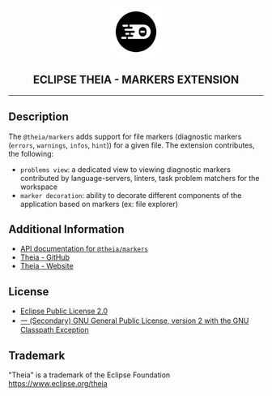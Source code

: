 <div align='center'>

<br />

<img src='https://raw.githubusercontent.com/eclipse-theia/theia/master/logo/theia.svg?sanitize=true' alt='theia-ext-logo' width='100px' />

<h2>ECLIPSE THEIA - MARKERS EXTENSION</h2>

<hr />

</div>

## Description

The `@theia/markers` adds support for file markers (diagnostic markers (`errors`, `warnings`, `infos`, `hint`)) for a given file.
The extension contributes, the following:
- `problems view`: a dedicated view to viewing diagnostic markers contributed by language-servers, linters, task problem matchers for the workspace
- `marker decoration`: ability to decorate different components of the application based on markers (ex: file explorer)

## Additional Information

- [API documentation for `@theia/markers`](https://eclipse-theia.github.io/theia/docs/next/modules/markers.html)
- [Theia - GitHub](https://github.com/eclipse-theia/theia)
- [Theia - Website](https://theia-ide.org/)

## License

- [Eclipse Public License 2.0](http://www.eclipse.org/legal/epl-2.0/)
- [一 (Secondary) GNU General Public License, version 2 with the GNU Classpath Exception](https://projects.eclipse.org/license/secondary-gpl-2.0-cp)

## Trademark
"Theia" is a trademark of the Eclipse Foundation
https://www.eclipse.org/theia
